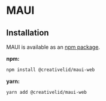 # MAUI

## Installation

MAUI is available as an [npm package](https://www.npmjs.com/package/@creativelid/maui-web).

**npm:**

```bash
npm install @creativelid/maui-web
```

**yarn:**

```bash
yarn add @creativelid/maui-web
```

